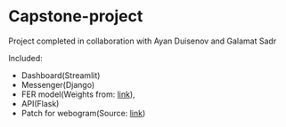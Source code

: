 # Capstone-project

Project completed in collaboration with Ayan Duisenov and Galamat Sadr

Included:
- Dashboard(Streamlit)
- Messenger(Django)
- FER model(Weights from: [link](https://github.com/HSE-asavchenko/face-emotion-recognition/blob/main/models/affectnet_emotions/mobilenet_7.h5)),
- API(Flask)
- Patch for webogram(Source: [link](https://github.com/zhukov/webogram))
